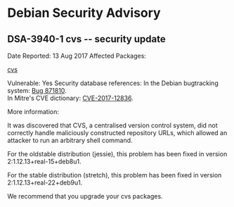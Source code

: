 
Debian Security Advisory
========================


DSA-3940-1 cvs -- security update
---------------------------------



Date Reported:
13 Aug 2017
Affected Packages:

[cvs](https://packages.debian.org/src:cvs)

Vulnerable:
Yes
Security database references:
In the Debian bugtracking system: [Bug 871810](https://bugs.debian.org/cgi-bin/bugreport.cgi?bug=871810).  
In Mitre's CVE dictionary: [CVE-2017-12836](https://security-tracker.debian.org/tracker/CVE-2017-12836).  

More information:

It was discovered that CVS, a centralised version control system, did
not correctly handle maliciously constructed repository URLs, which
allowed an attacker to run an arbitrary shell command.


For the oldstable distribution (jessie), this problem has been fixed
in version 2:1.12.13+real-15+deb8u1.


For the stable distribution (stretch), this problem has been fixed in
version 2:1.12.13+real-22+deb9u1.


We recommend that you upgrade your cvs packages.





